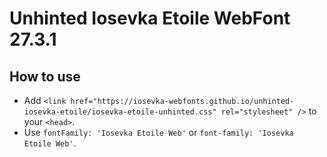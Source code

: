 # Unhinted Iosevka Etoile WebFont 27.3.1

## How to use

- Add `<link href="https://iosevka-webfonts.github.io/unhinted-iosevka-etoile/iosevka-etoile-unhinted.css" rel="stylesheet" />` to your `<head>`.
- Use `fontFamily: 'Iosevka Etoile Web'` or `font-family: 'Iosevka Etoile Web'`.
